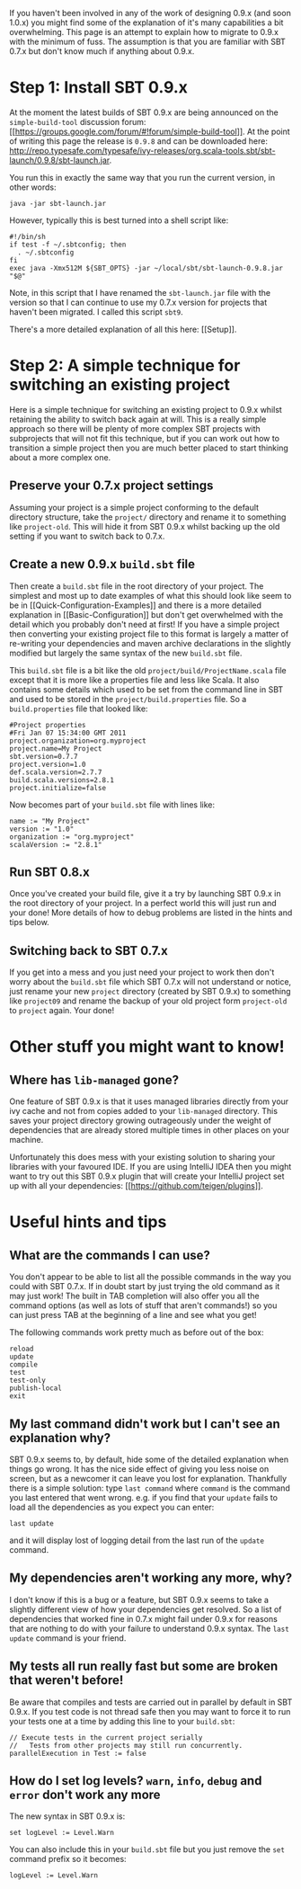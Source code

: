 If you haven't been involved in any of the work of designing 0.9.x (and soon 1.0.x) you might find some of the explanation of it's many capabilities a bit overwhelming.  This page is an attempt to explain how to migrate to 0.9.x with the minimum of fuss.  The assumption is that you are familiar with SBT 0.7.x but don't know much if anything about 0.9.x.

# Step 1: Install SBT 0.9.x

At the moment the latest builds of SBT 0.9.x are being announced on the `simple-build-tool` discussion forum: [[https://groups.google.com/forum/#!forum/simple-build-tool]].  At the point of writing this page the release is `0.9.8` and can be downloaded here: <http://repo.typesafe.com/typesafe/ivy-releases/org.scala-tools.sbt/sbt-launch/0.9.8/sbt-launch.jar>.

You run this in exactly the same way that you run the current version, in other words:

    java -jar sbt-launch.jar

However, typically this is best turned into a shell script like:

    #!/bin/sh
    if test -f ~/.sbtconfig; then
      . ~/.sbtconfig
    fi
    exec java -Xmx512M ${SBT_OPTS} -jar ~/local/sbt/sbt-launch-0.9.8.jar "$@"

Note, in this script that I have renamed the `sbt-launch.jar` file with the version so that I can continue to use my 0.7.x version for projects that haven't been migrated.  I called this script `sbt9`.

There's a more detailed explanation of all this here: [[Setup]].

# Step 2: A simple technique for switching an existing project

Here is a simple technique for switching an existing project to 0.9.x whilst retaining the ability to switch back again at will.  This is a really simple approach so there will be plenty of more complex SBT projects with subprojects that will not fit this technique, but if you can work out how to transition a simple project then you are much better placed to start thinking about a more complex one.

## Preserve your 0.7.x project settings

Assuming your project is a simple project conforming to the default directory structure, take the `project/` directory and rename it to something like `project-old`.  This will hide it from SBT 0.9.x whilst backing up the old setting if you want to switch back to 0.7.x.

## Create a new 0.9.x `build.sbt` file

Then create a `build.sbt` file in the root directory of your project.  The simplest and most up to date examples of what this should look like seem to be in [[Quick-Configuration-Examples]] and there is a more detailed explanation in [[Basic-Configuration]] but don't get overwhelmed with the detail which you probably don't need at first! If you have a simple project then converting your existing project file to this format is largely a matter of re-writing your dependencies and maven archive declarations in the slightly modified but largely the same syntax of the new `build.sbt` file.

This `build.sbt` file is a bit like the old `project/build/ProjectName.scala` file except that it is more like a properties file and less like Scala.  It also contains some details which used to be set from the command line in SBT and used to be stored in the `project/build.properties` file.  So a `build.properties` file that looked like:

    #Project properties
    #Fri Jan 07 15:34:00 GMT 2011
    project.organization=org.myproject
    project.name=My Project
    sbt.version=0.7.7
    project.version=1.0
    def.scala.version=2.7.7
    build.scala.versions=2.8.1
    project.initialize=false

Now becomes part of your `build.sbt` file with lines like:

    name := "My Project"
    version := "1.0"
    organization := "org.myproject"
    scalaVersion := "2.8.1"

## Run SBT 0.8.x

Once you've created your build file, give it a try by launching SBT 0.9.x in the root directory of your project.  In a perfect world this will just run and your done!  More details of how to debug problems are listed in the hints and tips below.

## Switching back to SBT 0.7.x

If you get into a mess and you just need your project to work then don't worry about the `build.sbt` file which SBT 0.7.x will not understand or notice, just rename your new `project` directory (created by SBT 0.9.x) to something like `project09` and rename the backup of your old project form `project-old` to `project` again.  Your done!

# Other stuff you might want to know!

## Where has `lib-managed` gone?

One feature of SBT 0.9.x is that it uses managed libraries directly from your ivy cache and not from copies added to your `lib-managed` directory.  This saves your project directory growing outrageously under the weight of dependencies that are already stored multiple times in other places on your machine.

Unfortunately this does mess with your existing solution to sharing your libraries with your favoured IDE.  If you are using IntelliJ IDEA then you might want to try out this SBT 0.9.x plugin that will create your IntelliJ project set up with all your dependencies: [[https://github.com/teigen/plugins]].

# Useful hints and tips

## What are the commands I can use?

You don't appear to be able to list all the possible commands in the way you could with SBT 0.7.x.  If in doubt start by just trying the old command as it may just work!  The built in TAB completion will also offer you all the command options (as well as lots of stuff that aren't commands!) so you can just press TAB at the beginning of a line and see what you get!

The following commands work pretty much as before out of the box:

    reload
    update
    compile
    test
    test-only
    publish-local
    exit

## My last command didn't work but I can't see an explanation why?

SBT 0.9.x seems to, by default, hide some of the detailed explanation when things go wrong.  It has the nice side effect of giving you less noise on screen, but as a newcomer it can leave you lost for explanation.  Thankfully there is a simple solution: type `last command` where `command` is the command you last entered that went wrong.  e.g. if you find that your `update` fails to load all the dependencies as you expect you can enter:

    last update

and it will display lost of logging detail from the last run of the `update` command.

## My dependencies aren't working any more, why?

I don't know if this is a bug or a feature, but SBT 0.9.x seems to take a slightly different view of how your dependencies get resolved.  So a list of dependencies that worked fine in 0.7.x might fail under 0.9.x for reasons that are nothing to do with your failure to understand 0.9.x syntax.  The `last update` command is your friend.

## My tests all run really fast but some are broken that weren't before!

Be aware that compiles and tests are carried out in parallel by default in SBT 0.9.x.  If you test code is not thread safe then you may want to force it to run your tests one at a time by adding this line to your `build.sbt`:

    // Execute tests in the current project serially
    //   Tests from other projects may still run concurrently.
    parallelExecution in Test := false

## How do I set log levels? `warn`, `info`, `debug` and `error` don't work any more

The new syntax in SBT 0.9.x is:

    set logLevel := Level.Warn

You can also include this in your `build.sbt` file but you just remove the `set` command prefix so it becomes:

    logLevel := Level.Warn
